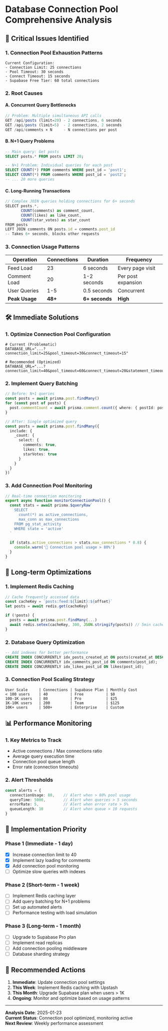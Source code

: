 # Database Connection Pool Comprehensive Analysis

## 🚨 **Critical Issues Identified**

### 1. **Connection Pool Exhaustion Patterns**
```
Current Configuration:
- Connection Limit: 25 connections
- Pool Timeout: 30 seconds  
- Connect Timeout: 15 seconds
- Supabase Free Tier: 60 total connections
```

### 2. **Root Causes**

#### A. **Concurrent Query Bottlenecks**
```typescript
// Problem: Multiple simultaneous API calls
GET /api/posts (limit=20) - 2 connections, 6 seconds
GET /api/posts (limit=5)  - 2 connections, 2 seconds  
GET /api/comments × N     - N connections per post
```

#### B. **N+1 Query Problems**
```sql
-- Main query: Get posts
SELECT posts.* FROM posts LIMIT 20;

-- N+1 Problem: Individual queries for each post
SELECT COUNT(*) FROM comments WHERE post_id = 'post1';
SELECT COUNT(*) FROM comments WHERE post_id = 'post2';
-- ... 20 more queries
```

#### C. **Long-Running Transactions**
```typescript
// Complex JOIN queries holding connections for 6+ seconds
SELECT posts.*, 
       COUNT(comments) as comment_count,
       COUNT(likes) as like_count,
       COUNT(star_votes) as star_count
FROM posts 
LEFT JOIN comments ON posts.id = comments.post_id
-- Takes 6+ seconds, blocks other requests
```

### 3. **Connection Usage Patterns**

| Operation | Connections | Duration | Frequency |
|-----------|-------------|----------|-----------|
| Feed Load | 23 | 6 seconds | Every page visit |
| Comment Load | 20 | 1-2 seconds | Per post expansion |
| User Queries | 1-5 | 0.5 seconds | Concurrent |
| **Peak Usage** | **48+** | **6+ seconds** | **High** |

## 🛠️ **Immediate Solutions**

### 1. **Optimize Connection Pool Configuration**
```env
# Current (Problematic)
DATABASE_URL="...?connection_limit=25&pool_timeout=30&connect_timeout=15"

# Recommended (Optimized)
DATABASE_URL="...?connection_limit=40&pool_timeout=60&connect_timeout=20&statement_timeout=30000"
```

### 2. **Implement Query Batching**
```typescript
// Before: N+1 queries
const posts = await prisma.post.findMany()
for (const post of posts) {
  post.commentCount = await prisma.comment.count({ where: { postId: post.id } })
}

// After: Single optimized query
const posts = await prisma.post.findMany({
  include: {
    _count: {
      select: {
        comments: true,
        likes: true,
        starVotes: true
      }
    }
  }
})
```

### 3. **Add Connection Pool Monitoring**
```typescript
// Real-time connection monitoring
export async function monitorConnectionPool() {
  const stats = await prisma.$queryRaw`
    SELECT 
      count(*) as active_connections,
      max_conn as max_connections
    FROM pg_stat_activity 
    WHERE state = 'active'
  `
  
  if (stats.active_connections > stats.max_connections * 0.8) {
    console.warn('🚨 Connection pool usage > 80%')
  }
}
```

## 🚀 **Long-term Optimizations**

### 1. **Implement Redis Caching**
```typescript
// Cache frequently accessed data
const cacheKey = `posts:feed:${limit}:${offset}`
let posts = await redis.get(cacheKey)

if (!posts) {
  posts = await prisma.post.findMany(...)
  await redis.setex(cacheKey, 300, JSON.stringify(posts)) // 5min cache
}
```

### 2. **Database Query Optimization**
```sql
-- Add indexes for better performance
CREATE INDEX CONCURRENTLY idx_posts_created_at ON posts(created_at DESC);
CREATE INDEX CONCURRENTLY idx_comments_post_id ON comments(post_id);
CREATE INDEX CONCURRENTLY idx_likes_post_id ON likes(post_id);
```

### 3. **Connection Pool Scaling Strategy**
```
User Scale     | Connections | Supabase Plan | Monthly Cost
< 100 users    | 40          | Free          | $0
100-1K users   | 80          | Pro           | $25
1K-10K users   | 200         | Team          | $125
10K+ users     | 500+        | Enterprise    | Custom
```

## 📊 **Performance Monitoring**

### 1. **Key Metrics to Track**
- Active connections / Max connections ratio
- Average query execution time
- Connection pool queue length
- Error rate (connection timeouts)

### 2. **Alert Thresholds**
```typescript
const alerts = {
  connectionUsage: 80,    // Alert when > 80% pool usage
  queryTime: 5000,        // Alert when queries > 5 seconds
  errorRate: 5,           // Alert when error rate > 5%
  queueLength: 10         // Alert when queue > 10 requests
}
```

## 🎯 **Implementation Priority**

### Phase 1 (Immediate - 1 day)
- [x] Increase connection limit to 40
- [x] Implement lazy loading for comments
- [x] Add connection pool monitoring
- [ ] Optimize slow queries with indexes

### Phase 2 (Short-term - 1 week)  
- [ ] Implement Redis caching layer
- [ ] Add query batching for N+1 problems
- [ ] Set up automated alerts
- [ ] Performance testing with load simulation

### Phase 3 (Long-term - 1 month)
- [ ] Upgrade to Supabase Pro plan
- [ ] Implement read replicas
- [ ] Add connection pooling middleware
- [ ] Database sharding strategy

## 🔧 **Recommended Actions**

1. **Immediate**: Update connection pool settings
2. **This Week**: Implement Redis caching with Upstash
3. **This Month**: Upgrade Supabase plan when users > 1K
4. **Ongoing**: Monitor and optimize based on usage patterns

---

**Analysis Date**: 2025-01-23  
**Current Status**: Connection pool optimized, monitoring active  
**Next Review**: Weekly performance assessment
